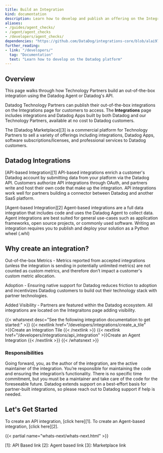```yaml
---
title: Build an Integration
kind: documentation
description: Learn how to develop and publish an offering on the Integrations page.
aliases:
- /guides/agent_checks/
- /agent/agent_checks
- /developers/agent_checks/
dependencies: "https://github.com/DataDog/integrations-core/blob/alai97/add-marketplace-documentation/docs/dev/README.md"
further_reading:
- link: "/developers/"
  tag: "Documentation"
  text: "Learn how to develop on the Datadog platform"
---
```


## Overview

This page walks through how Technology Partners build an out-of-the-box integration using the Datadog Agent or Datadog's API. 

Datadog Technology Partners can publish their out-of-the-box integrations on the Integrations page for customers to access. 
The **Integrations** page includes integrations and Datadog Apps built by both Datadog and our Technology Partners, available at no cost to Datadog customers. 

The [Datadog Marketplace][3] is a commercial platform for Technology Partners to sell a variety of offerings including integrations, Datadog Apps, software subscriptions/licenses, and professional services to Datadog customers.

## Datadog Integrations

[API-based Integration][1]
API-based integrations enrich a customer's Datadog account by submitting data from your platform via the Datadog API. Customers authorize API integrations through OAuth, and partners write and host their own code that make up the integration. API integrations work well for partners building a connector between Datadog and another SaaS platform.

[Agent-based Integration][2]
Agent-based integrations are a full data integration that includes code and uses the Datadog Agent to collect data. Agent integrations are best suited for general use-cases such as application frameworks, open source projects, or commonly used software. Writing an integration requires you to publish and deploy your solution as a Python wheel (.whl)

## Why create an integration?

Out-of-the-box Metrics - Metrics reported from accepted integrations (unless the integration is sending in potentially unlimited metrics) are not counted as custom metrics, and therefore don’t impact a customer's custom metric allocation.

Adoption - Ensuring native support for Datadog reduces friction to adoption and incentivizes Datadog customers to build out their technology stack with partner technologies.

Added Visibility - Partners are featured within the Datadog ecosystem. All integrations are located on the Integraitons page adding visibility. 

{{< whatsnext desc="See the following integration documentation to get started:" >}}
  {{< nextlink href="/developers/integrations/create_a_tile" >}}Create an Integration Tile {{< /nextlink >}}
  {{< nextlink href="/developers/integrations/api_integration" >}}Create an Agent Integration {{< /nextlink >}}
{{< /whatsnext >}}

### Responsibilities
Going forward, you, as the author of the integration, are the active maintainer of the integration. You’re responsible for maintaining the code and ensuring the integration’s functionality. There is no specific time commitment, but you must be a maintainer and take care of the code for the foreseeable future. Datadog extends support on a best-effort basis for partner-built integrations, so please reach out to Datadog support if help is needed.

## Let's Get Started 
To create an API integration, [click here][1].
To create an Agent-based integration, [click here][2].

{{< partial name="whats-next/whats-next.html" >}}

[1]: API Based link
[2]: Agent based link 
[3]: Marketplace link